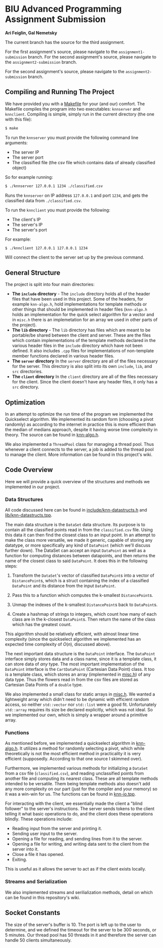 # BIU Advanced Programming Assignment Submission
**Ari Feiglin, Gal Nemetsky**

The current branch has the source for the third assignment.

For the first assignment's source, please navigate to the `assignment1-submission` branch.
For the second assignment's source, please navigate to the `assignment2-submission` branch.

For the second assignment's source, please navigate to the `assignment2-submission` branch.

## Compiling and Running The Project

We have provided you with a [Makefile](./Makefile) for your (and our) comfort.
The Makefile compiles the program into two executables: `knnserver` and `knnclient`.
Compiling is simple, simply run in the current directory (the one with this file):

```bash
$ make
```

To run the `knnserver` you must provide the following command line arguments:

+ The server IP
+ The server port
+ The classified file (the csv file which contains data of already classified object)

So for example running:

```bash
$ ./knnserver 127.0.0.1 1234 ./classified.csv
```

Runs the `knnserver` on IP address `127.0.0.1` and port `1234`, and gets the classified data from `./classified.csv`.

To run the `knnclient` you must provide the following:

+ The client's IP
+ The server's IP
+ The server's port

For example:

```bash
$ ./knnclient 127.0.0.1 127.0.0.1 1234
```

Will connect the client to the server set up by the previous command.

## General Structure

The project is split into four main directories:

+ **The `include` directory** - 
    The `include` directory holds all of the header files that have been used in this project.
    Some of the headers, for example `knn-algo.h`, hold implementations for template methods or other things that should be implemented in header files (`knn-algo.h` holds an implementation for the quick select algorithm for a vector and in `misc.h` there is an implemetation for an array we used in other parts of the project).
+ **The `lib` directory** - 
    The `lib` directory has files which are meant to be portable/be shared between the client and server.
    These are the files which contain implementations of the template methods declared in the various header files in the `include` directory which have not been defined.
    It also includes `.cpp` files for implementations of non-template member functions declared in various header files.
+ **The `server` directory**
    In the `server` directory are all of the files necessary for the server.
    This directory is also split into its own `include`, `lib`, and `src` directories.
+ **The `client` directory**
    In the `client` directory are all of the files necessary for the client.
    Since the client doesn't have any header files, it only has a `src` directory.

## Optimization

In an attempt to optimize the run time of the program we implemented the Quickselect algorithm.
We implemented its random form (choosing a pivot randomly) as according to the internet in practice this is more efficient than the median of medians approach, despite it having worse time complexity in theory.
The source can be found in [knn-algo.h](./include/knn-algo.h).

We also implemented a `ThreadPool` class for managing a thread pool.
Thus whenever a client connects to the server, a job is added to the thread pool to manage the client.
More information can be found in this project's wiki.

## Code Overview

Here we will provide a quick overview of the structures and methods we implemented in our project.

### Data Structures

All code discussed here can be found in [include/knn-datastructs.h](include/knn-datastructs.h) and [lib/knn-datastructs.tpp](lib/knn-datastructs.tpp).

The main data structure is the `DataSet` data structure.
Its purpose is to contain all the classified points read in from the `classified.csv` file.
Using this data it can then find the closest class to an input point.
In an attempt to make the class more versatile, we made it generic, capable of storing any datatype, or more specifically any kind of `DataPoint` (which we'll discuss further down).
The DataSet can accept an input `DataPoint` as well as a function for computing distances between datapoints, and then returns the name of the closest class to said `DataPoint`.
It does this in the following steps:

1.
    Transform the `DataSet`'s vector of classified `DataPoint`s into a vector of `DistancePoint`s, which is a struct containing the index of a classified `DataPoint` and its distance from
    the input `DataPoint`.
2.
    Pass this to a function which computes the k-smallest `DistancePoint`s.

3.
    Unmap the indexes of the k-smallest `DistancePoint`s back to `DataPoint`s.

4.
    Create a hashmap of strings to integers, which count how many of each class are in the k-closest `DataPoint`s.
    Then return the name of the class which has the greatest count.

This algorithm should be relatively efficient, with almost linear time complexity (since the quickselect algorithm we implemented has an expected time complexity of $O(n)$, discussed above).

The next important data structure is the `DataPoint` interface.
The `DataPoint` interface simply stores data and a class name, since it is a template class, it can store data of *any* type.
The most important implementation of the `DataPoint` interface is the `CartDataPoint` (Cartesian Data Point) class.
It too is a template class, which stores an array (implemented in [misc.h](./include/misc.h)) of any data type.
Thus the flowers read in from the csv files are stored as Cartesian Data Points of a `double` type.

We also implemented a small class for static arrays in [misc.h](./include/misc.h).
We wanted a lightweight array which didn't need to be dynamic with efficient random access, so neither `std::vector` nor `std::list` were a good fit.
Unfortunately `std::array` requires its size be declared explicitly, which was not ideal.
So we implemented our own, which is simply a wrapper around a primitive array.

### Functions

As mentioned before, we implemented a quickselect algorithm in [knn-algo.h](./include/knn-algo.h).
It utilizes a method for randomly selecting a pivot, which while theoretically is not the most efficient method in practicality it is very efficient (supposedly. According to that one source I skimmed over).

Furthermore, we implemented various methods for initializing a `DataSet` from a csv file (`classified.csv`), and reading unclassified points from another file and computing its nearest class.
These are all template methods intended to be versatile.
Them being template methods also doesn't add any more complexity on our part (just for the compiler and your memory) so it was a win-win for us.
The functions can be found in [knn-io.tpp](./lib/knn-io.tpp).

For interacting with the client, we essentially made the client a "blind follower" to the server's instructions.
The server sends tokens to the client telling it what basic operations to do, and the client does these operations blindly.
These operations include:

+ Reading input from the server and printing it.
+ Sending user input to the server.
+ Opening a file for reading, and sending lines from it to the server.
+ Opening a file for writing, and writing data sent to the client from the server into it.
+ Close a file it has opened.
+ Exiting.

This is useful as it allows the server to act as if the client exists locally.

### Streams and Serialization

We also implemented streams and serilialization methods, detail on which can be found in this repository's wiki.

## Socket Constants

The size of the server's buffer is 10.
The port is left up to the user to determine, and we defined the timeout for the server to be 300 seconds, or 5 minutes.
Our thread pool has 50 threads in it and therefore the server can handle 50 clients simultaneously.

